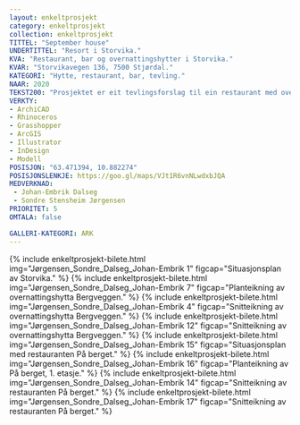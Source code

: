 ```yaml
---
layout: enkeltprosjekt
category: enkeltprosjekt
collection: enkeltprosjekt
TITTEL: "September house"
UNDERTITTEL: "Resort i Storvika."
KVA: "Restaurant, bar og overnattingshytter i Storvika."
KVAR: "Storvikavegen 136, 7500 Stjørdal."
KATEGORI: "Hytte, restaurant, bar, tevling."
NAAR: 2020
TEKST200: "Prosjektet er eit tevlingsforslag til ein restaurant med overnattingsmoglegheiter i Storvika fritidsområde, Stjørdal. Både restaurant- og overnattingsforlaget kom på delt 1. plass i kvar si tevling. <br><br> Bergveggen, overnatting: <br><br> Dette er overnattingshytter som ligg heilt opptil berget som omkransar Storvika. Dette gjev ein fin utsikt ut mot havet, ei lunheit frå berget, og ein flott moglegheit til å dusje heilt inntil naturen. Samstundes ét ein ikkje så mykje av det offentlege fritidsområdet. Eit potensielt problem med oppgåva var at ein privatiserte det som høyrer til allmennheita. Plasseringa, storleiken og retningane til hyttene er med på å gjere avtrykket mindre på den offentlege plassen. <br><br> På berget, restaurant: <br><br> Restauranten ligg over fundamentet til ein eldre kiosk. Han fylgjer retninga til adkomsten, og strekk seg ut mot stranda. Ein kan gå både langs med-, gjennom- og under han. Han er delt i ein kioskdel og ein bistrodel, slik at ein kan skalera bemanninga etter etterspurnaden i dei ulike sesongane."
VERKTY:
- ArchiCAD
- Rhinoceros
- Grasshopper
- ArcGIS
- Illustrator
- InDesign
- Modell
POSISJON: "63.471394, 10.882274"
POSISJONSLENKJE: https://goo.gl/maps/VJt1R6vnNLwdxbJQA
MEDVERKNAD: 
 - Johan-Embrik Dalseg
 - Sondre Stensheim Jørgensen
PRIORITET: 5
OMTALA: false

GALLERI-KATEGORI: ARK
---
```

{% include enkeltprosjekt-bilete.html   img="Jørgensen_Sondre_Dalseg_Johan-Embrik 1"    figcap="Situasjonsplan av Storvika." %}
{% include enkeltprosjekt-bilete.html   img="Jørgensen_Sondre_Dalseg_Johan-Embrik 7"    figcap="Planteikning av overnattingshytta Bergveggen." %}
{% include enkeltprosjekt-bilete.html   img="Jørgensen_Sondre_Dalseg_Johan-Embrik 4"    figcap="Snitteikning av overnattingshytta Bergveggen." %}
{% include enkeltprosjekt-bilete.html   img="Jørgensen_Sondre_Dalseg_Johan-Embrik 12"   figcap="Snitteikning av overnattingshytta Bergveggen." %}
{% include enkeltprosjekt-bilete.html   img="Jørgensen_Sondre_Dalseg_Johan-Embrik 15"   figcap="Situasjonsplan med restauranten På berget." %}
{% include enkeltprosjekt-bilete.html   img="Jørgensen_Sondre_Dalseg_Johan-Embrik 16"   figcap="Planteikning av På berget, 1. etasje." %}
{% include enkeltprosjekt-bilete.html   img="Jørgensen_Sondre_Dalseg_Johan-Embrik 14"   figcap="Snitteikning av restauranten På berget." %}
{% include enkeltprosjekt-bilete.html   img="Jørgensen_Sondre_Dalseg_Johan-Embrik 17"   figcap="Snitteikning av restauranten På berget." %}